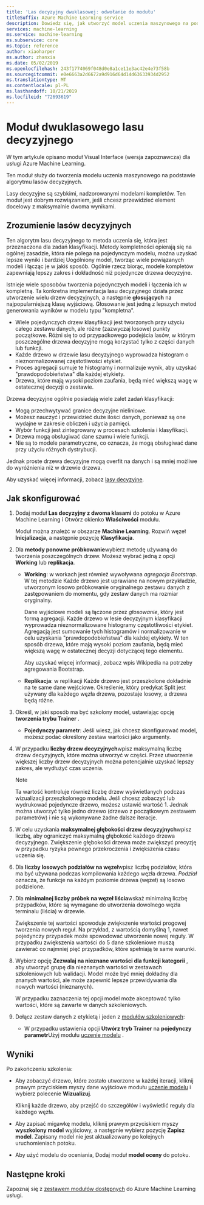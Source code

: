 ```yaml
---
title: 'Las decyzyjny dwuklasowej: odwołanie do modułu'
titleSuffix: Azure Machine Learning service
description: Dowiedz się, jak utworzyć model uczenia maszynowego na podstawie algorytmu lasów decyzyjnych przy użyciu dwuklasowego modułu lasu decyzyjnego w usłudze Azure Machine Learning.
services: machine-learning
ms.service: machine-learning
ms.subservice: core
ms.topic: reference
author: xiaoharper
ms.author: zhanxia
ms.date: 05/02/2019
ms.openlocfilehash: 243f1774069f048d0e8a1ce11e3ac42e4e73f58b
ms.sourcegitcommit: e0e6663a2d6672a9d916d64d14d63633934d2952
ms.translationtype: MT
ms.contentlocale: pl-PL
ms.lasthandoff: 10/21/2019
ms.locfileid: "72693619"
---
```

# <a name="two-class-decision-forest-module"></a>Moduł dwuklasowego lasu decyzyjnego

W tym artykule opisano moduł Visual Interface (wersja zapoznawcza) dla usługi Azure Machine Learning.

Ten moduł służy do tworzenia modelu uczenia maszynowego na podstawie algorytmu lasów decyzyjnych.  

Lasy decyzyjne są szybkimi, nadzorowanymi modelami kompletów. Ten moduł jest dobrym rozwiązaniem, jeśli chcesz przewidzieć element docelowy z maksymalnie dwoma wynikami. 

## <a name="understanding-decision-forests"></a>Zrozumienie lasów decyzyjnych

Ten algorytm lasu decyzyjnego to metoda uczenia się, która jest przeznaczona dla zadań klasyfikacji. Metody kompletności opierają się na ogólnej zasadzie, która nie polega na pojedynczym modelu, można uzyskać lepsze wyniki i bardziej Uogólniony model, tworząc wiele powiązanych modeli i łącząc je w jakiś sposób. Ogólnie rzecz biorąc, modele kompletów zapewniają lepszy zakres i dokładność niż pojedyncze drzewa decyzyjne. 

Istnieje wiele sposobów tworzenia pojedynczych modeli i łączenia ich w kompletną. Ta konkretna implementacja lasu decyzyjnego działa przez utworzenie wielu drzew decyzyjnych, a następnie **głosujących** na najpopularniejszą klasę wyjściową. Głosowanie jest jedną z lepszych metod generowania wyników w modelu typu "kompletna". 

+ Wiele pojedynczych drzew klasyfikacji jest tworzonych przy użyciu całego zestawu danych, ale różne (zazwyczaj losowe) punkty początkowe. Różni się to od przypadkowego podejścia lasów, w którym poszczególne drzewa decyzyjne mogą korzystać tylko z części danych lub funkcji.
+ Każde drzewo w drzewie lasu decyzyjnego wyprowadza histogram o nieznormalizowanej częstotliwości etykiet. 
+ Proces agregacji sumuje te histogramy i normalizuje wynik, aby uzyskać "prawdopodobieństwa" dla każdej etykiety. 
+ Drzewa, które mają wysoki poziom zaufania, będą mieć większą wagę w ostatecznej decyzji o zestawie.

Drzewa decyzyjne ogólnie posiadają wiele zalet zadań klasyfikacji:
  
- Mogą przechwytywać granice decyzyjne nieliniowe.
- Możesz nauczyć i przewidzieć duże ilości danych, ponieważ są one wydajne w zakresie obliczeń i użycia pamięci.
- Wybór funkcji jest zintegrowany w procesach szkolenia i klasyfikacji.  
- Drzewa mogą obsługiwać dane szumu i wiele funkcji.  
- Nie są to modele parametryczne, co oznacza, że mogą obsługiwać dane przy użyciu różnych dystrybucji. 

Jednak proste drzewa decyzyjne mogą overfit na danych i są mniej możliwe do wyróżnienia niż w drzewie drzewa.

Aby uzyskać więcej informacji, zobacz [lasy decyzyjne](https://go.microsoft.com/fwlink/?LinkId=403677).  

## <a name="how-to-configure"></a>Jak skonfigurować
  
1.  Dodaj moduł **Las decyzyjny z dwoma klasami** do potoku w Azure Machine Learning i Otwórz okienko **Właściwości** modułu. 

    Moduł można znaleźć w obszarze **Machine Learning**. Rozwiń węzeł **Inicjalizacja**, a następnie pozycję **Klasyfikacja**.  
  
2.  Dla **metody ponowne próbkowanie**wybierz metodę używaną do tworzenia poszczególnych drzew.  Możesz wybrać jedną z opcji **Working** lub **replikacja**.  
  
    -   **Working**: w workach jest również wywoływana *agregacja Bootstrap*. W tej metodzie Każde drzewo jest uprawiane na nowym przykładzie, utworzonym losowo próbkowanie oryginalnego zestawu danych z zastępowaniem do momentu, gdy zestaw danych ma rozmiar oryginalny.  
  
         Dane wyjściowe modeli są łączone przez *głosowanie*, który jest formą agregacji. Każde drzewo w lesie decyzyjnym klasyfikacji wyprowadza nieznormalizowane histogramy częstotliwości etykiet. Agregacją jest sumowanie tych histogramów i normalizowanie w celu uzyskania "prawdopodobieństwa" dla każdej etykiety. W ten sposób drzewa, które mają wysoki poziom zaufania, będą mieć większą wagę w ostatecznej decyzji dotyczącej tego elementu.  
  
         Aby uzyskać więcej informacji, zobacz wpis Wikipedia na potrzeby agregowania Bootstrap.  
  
    -   **Replikacja**: w replikacji Każde drzewo jest przeszkolone dokładnie na te same dane wejściowe. Określenie, który predykat Split jest używany dla każdego węzła drzewa, pozostaje losowy, a drzewa będą różne.   
  
3.  Określ, w jaki sposób ma być szkolony model, ustawiając opcję **tworzenia trybu Trainer** .  
  
    -   **Pojedynczy parametr**: Jeśli wiesz, jak chcesz skonfigurować model, możesz podać określony zestaw wartości jako argumenty.
  
4.  W przypadku **liczby drzew decyzyjnych**wpisz maksymalną liczbę drzew decyzyjnych, które można utworzyć w części. Przez utworzenie większej liczby drzew decyzyjnych można potencjalnie uzyskać lepszy zakres, ale wydłużyć czas uczenia.  
  
    > [!NOTE]
    >  Ta wartość kontroluje również liczbę drzew wyświetlanych podczas wizualizacji przeszkolonego modelu. Jeśli chcesz zobaczyć lub wydrukować pojedyncze drzewo, możesz ustawić wartość 1. Jednak można utworzyć tylko jedno drzewo (drzewo z początkowym zestawem parametrów) i nie są wykonywane żadne dalsze iteracje.
  
5.  W celu uzyskania **maksymalnej głębokości drzew decyzyjnych**wpisz liczbę, aby ograniczyć maksymalną głębokość każdego drzewa decyzyjnego. Zwiększenie głębokości drzewa może zwiększyć precyzję w przypadku ryzyka pewnego przekroczenia i zwiększenia czasu uczenia się.
  
6.  Dla **liczby losowych podziałów na węzeł**wpisz liczbę podziałów, która ma być używana podczas kompilowania każdego węzła drzewa. *Podział* oznacza, że funkcje na każdym poziomie drzewa (węzeł) są losowo podzielone.
  
7.  Dla **minimalnej liczby próbek na węzeł liścia**wskaż minimalną liczbę przypadków, które są wymagane do utworzenia dowolnego węzła terminalu (liścia) w drzewie.
  
     Zwiększenie tej wartości spowoduje zwiększenie wartości progowej tworzenia nowych reguł. Na przykład, z wartością domyślną 1, nawet pojedynczy przypadek może spowodować utworzenie nowej reguły. W przypadku zwiększenia wartości do 5 dane szkoleniowe muszą zawierać co najmniej pięć przypadków, które spełniają te same warunki.  
  
8.  Wybierz opcję **Zezwalaj na nieznane wartości dla funkcji kategorii** , aby utworzyć grupę dla nieznanych wartości w zestawach szkoleniowych lub walidacji. Model może być mniej dokładny dla znanych wartości, ale może zapewnić lepsze przewidywania dla nowych wartości (nieznanych). 

     W przypadku zaznaczenia tej opcji model może akceptować tylko wartości, które są zawarte w danych szkoleniowych.
  
9. Dołącz zestaw danych z etykietą i jeden z [modułów szkoleniowych](module-reference.md):  
  
    -   W przypadku ustawienia opcji **Utwórz tryb Trainer** na **pojedynczy parametr**Użyj modułu [uczenie modelu](./train-model.md) .  
  
    
## <a name="results"></a>Wyniki

Po zakończeniu szkolenia:

+ Aby zobaczyć drzewo, które zostało utworzone w każdej iteracji, kliknij prawym przyciskiem myszy dane wyjściowe modułu [uczenie modelu](./train-model.md) i wybierz polecenie **Wizualizuj**.
  
    Kliknij każde drzewo, aby przejść do szczegółów i wyświetlić reguły dla każdego węzła.

+ Aby zapisać migawkę modelu, kliknij prawym przyciskiem myszy **wyszkolony model** wyjściowy, a następnie wybierz pozycję **Zapisz model**. Zapisany model nie jest aktualizowany po kolejnych uruchomieniach potoku.

+ Aby użyć modelu do oceniania, Dodaj moduł **model oceny** do potoku.


## <a name="next-steps"></a>Następne kroki

Zapoznaj się z [zestawem modułów dostępnych](module-reference.md) do Azure Machine Learning usługi. 